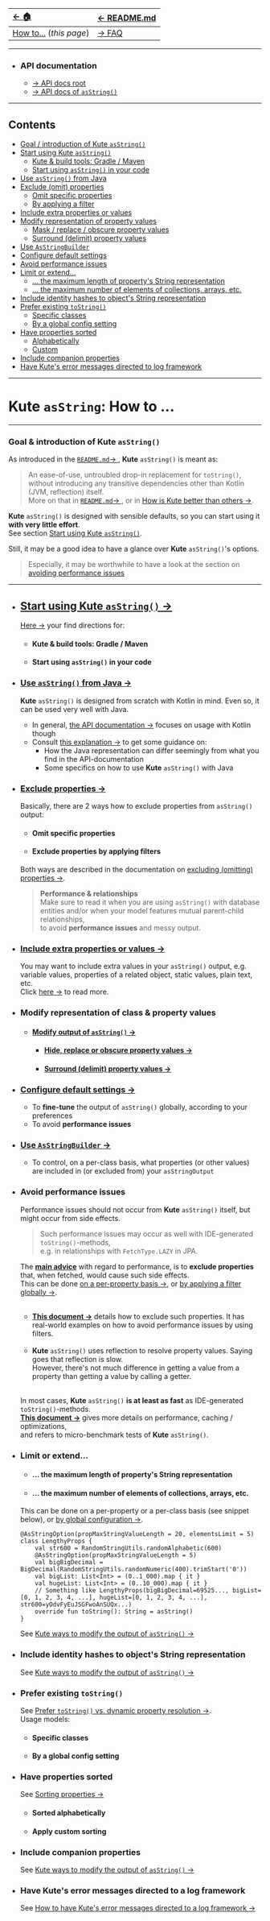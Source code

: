 | [← 🏠](../../)                   | [← README.md](../../README.md) |
|:---------------------------------|:-------------------------------|
| [How to...]() (<i>this page</i>) | [→ FAQ](../../md/faq/0-faq.md) |
<hr>

* ### API documentation
    * [→ API docs <u>root</u>](https://janhendrikvanheusden.github.io/Kute/index.html)
    * [→ API docs of <u>`asString()`</u>](https://janhendrikvanheusden.github.io/Kute/kute/nl.kute.asstring.core/as-string.html)
<hr>

## Contents
* [Goal / introduction of Kute `asString()`](#goal--introduction-of-kute-asstring)
* [Start using Kute `asString()`](#start-using-kute-asstring-)
  * [Kute & build tools: Gradle / Maven](#kute--build-tools-gradle--maven)
  * [Start using `asString()` in your code](#start-using-asstring-in-your-code)
* [Use `asString()` from Java](#use-asstring-from-java-)
* [Exclude (omit) properties](#exclude-properties-)
  * [Omit specific properties](#omit-specific-properties)
  * [By applying a filter](#exclude-properties-by-applying-filters)
* [Include extra properties or values](#include-extra-properties-or-values-)
* [Modify representation of property values](#modify-representation-of-class--property-values)
  * [Mask / replace / obscure property values](#hide-replace-or-obscure-property-values-)
  * [Surround (delimit) property values](#surround--delimit--property-values-)
* [Use `AsStringBuilder`](#use-asstringbuilder-)
* [Configure default settings](#configure-default-settings-)
* [Avoid performance issues](#avoid-performance-issues)
* [Limit or extend...](#limit-or-extend)
  * [... the maximum length of property's String representation](#-the-maximum-length-of-propertys-string-representation)
  * [... the maximum number of elements of collections, arrays, etc.](#-the-maximum-number-of-elements-of-collections-arrays-etc)
* [Include identity hashes to object's String representation](#include-identity-hashes-to-objects-string-representation)
* [Prefer existing `toString()`](#prefer-existing-tostring)
  * [Specific classes](#specific-classes)
  * [By a global config setting](#by-a-global-config-setting)
* [Have properties sorted](#have-properties-sorted)
  * [Alphabetically](#sorted-alphabetically)
  * [Custom](#apply-custom-sorting)
* [Include companion properties](#include-companion-properties)
* [Have Kute's error messages directed to log framework](#have-kutes-error-messages-directed-to-a-log-framework)

<hr>

# Kute `asString`: How to ...

<hr>

### Goal & introduction of **Kute** `asString()`
As introduced in the [`README.md`→ ](../../README.md), **Kute** `asString()` is meant as:<br>
> An ease-of-use, untroubled drop-in replacement for `toString()`, without introducing any transitive dependencies other than Kotlin (JVM, reflection) itself.<br>
> More on that in [`README.md`→ ](../../README.md), or in [How is Kute better than others →](../kute-better-details.md).<br>

**Kute** `asString()` is designed with sensible defaults, so you can start using it **with very little effort**.
<br>See section [Start using Kute `asString()`](#start-using-kute-asstring-).

Still, it may be a good idea to have a glance over **Kute** `asString()`'s options.
> Especially, it may be worthwhile to have a look at the section on [avoiding performance issues](#avoid-performance-issues)

<hr>

* ## [Start using Kute `asString()` →](1-start-using-kute-asstring.md)
   [Here →](1-start-using-kute-asstring.md) your find directions for:
   * #### Kute & build tools: Gradle / Maven
   * #### Start using `asString()` in your code

* ### [Use `asString()` from Java →](use-asstring-with-java.md)
    **Kute** `asString()` is designed from scratch with Kotlin in mind.
    Even so, it can be used very well with Java.
    * In general, [the API documentation →](https://janhendrikvanheusden.github.io/Kute/kute/nl.kute.asstring.core/as-string.html) focuses on usage with Kotlin though
    * Consult [this explanation →](use-asstring-with-java.md) to get some guidance on:
       * How the Java representation can differ seemingly from what you find in the API-documentation
       * Some specifics on how to use **Kute** `asString()` with Java

* ### [Exclude properties →](omit-values.md)
   Basically, there are 2 ways how to exclude properties from `asString()` output:
   * #### Omit specific properties
   * #### Exclude properties by applying filters
   Both ways are described in the documentation on [excluding (omitting) properties →](omit-values.md).
   > **Performance & relationships**<br> 
   Make sure to read it when you are using `asString()` with database entities and/or when your model features mutual parent-child relationships,<br>
   to avoid **performance issues** and messy output.

* ### [Include extra properties or values →](add-extra-values.md)
   You may want to include extra values in your `asString()` output, e.g. variable values, properties of a related object, static values, plain text, etc.<br>
   Click [here →](add-extra-values.md) to read more.

* ### Modify representation of class & property values
    * #### [Modify output of `asString()` →](modify-output-of-asstring.md)
       * #### [Hide, replace or obscure property values →](hide-replace-obscure-property-values.md)
       * #### [Surround (delimit) property values →](delimit-property-values.md)

* ### [Configure default settings →](configure-default-settings.md)
  * To **fine-tune** the output of `asString()` globally, according to your preferences
  * To avoid **performance issues**

* ### [Use `AsStringBuilder` →](use-asstringbuilder.md)
  * To control, on a per-class basis, what properties (or other values) are included in (or excluded from) your `asStringOutput`

* ### Avoid performance issues
  Performance issues should not occur from **Kute** `asString()` itself, but might occur from side effects.
   > Such performance issues may occur as well with IDE-generated `toString()`-methods,<br>
   > e.g. in relationships with `FetchType.LAZY` in JPA.<br>

   The <u>**main advice**</u> with regard to performance, is to **exclude properties** that, when fetched, would cause such side effects.<br>
   This can be done [on a per-property basis →](omit-values.md#exclude-omit-specific-properties), or [by applying a filter globally →](omit-values.md#exclude-properties-by-adding-a-filter-to-kutes-default-settings).<br><br>
  
    * [**This document →**](omit-values.md#below-some-real-world-examples-that-may-help-avoid-real-world-performance-issues-with-jpa) details how to exclude such properties. It has real-world examples on how to avoid performance issues by using filters.<br><br>
  * **Kute** `asString()` uses reflection to resolve property values. Saying goes that reflection is slow.<br>
    However, there's not much difference in getting a value from a property than getting a value by calling a getter.<br><br>
    
  In most cases, **Kute** `asString()` **is at least as fast** as IDE-generated `toString()`-methods.<br>
    [**This document →**](asstring-performance.md) gives more details on performance, caching / optimizations,<br> and refers to micro-benchmark tests of **Kute** `asString()`.

* ### Limit or extend...
    * #### ... the maximum length of property's String representation
    * #### ... the maximum number of elements of collections, arrays, etc.
  
  This can be done on a per-property or a per-class basis (see snippet below), or [by global configuration →](configure-default-settings.md).

   ```
   @AsStringOption(propMaxStringValueLength = 20, elementsLimit = 5)
   class LengthyProps {
       val str600 = RandomStringUtils.randomAlphabetic(600)
       @AsStringOption(propMaxStringValueLength = 5)
       val bigBigDecimal = BigDecimal(RandomStringUtils.randomNumeric(400).trimStart('0'))
       val bigList: List<Int> = (0..1_000).map { it }
       val hugeList: List<Int> = (0..10_000).map { it }
       // Something like LengthyProps(bigBigDecimal=69525..., bigList=[0, 1, 2, 3, 4, ...], hugeList=[0, 1, 2, 3, 4, ...], str600=yOdvFyEuJSGFwoAnSUQx...)
       override fun toString(): String = asString()
   }
   ```
   See [Kute ways to modify the output of `asString()` →](modify-output-of-asstring.md)

* ### Include identity hashes to object's String representation
  See [Kute ways to modify the output of `asString()` →](modify-output-of-asstring.md)

* ### Prefer existing `toString()`
  See [Prefer `toString()` vs. dynamic property resolution →](prefer-existing-tostring.md).<br>
  Usage models:
    * #### Specific classes
    * #### By a global config setting

* ### Have properties sorted
  See [Sorting properties →](sort-properties.md)
    * #### Sorted alphabetically
    * #### Apply custom sorting

* ### Include companion properties
  See [Kute ways to modify the output of `asString()` →](modify-output-of-asstring.md#include-companion-properties)

* ### Have Kute's error messages directed to a log framework
  See [How to have Kute's error messages directed to a log framework →](direct-kute-messages-to-my-logging-framework.md)
